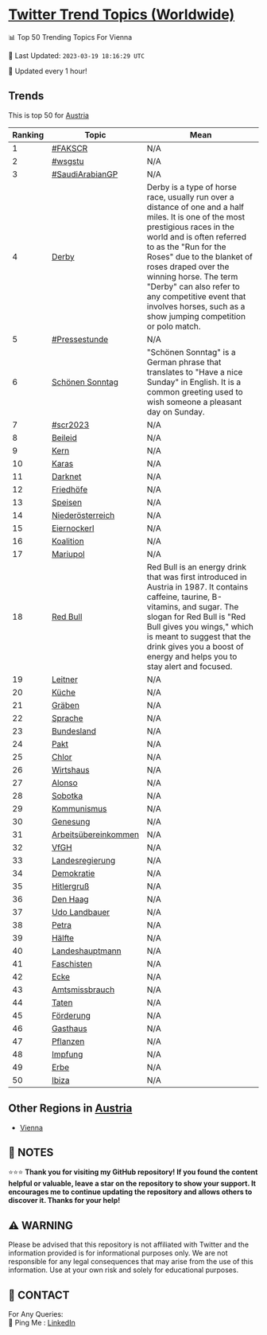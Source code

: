 [Twitter Trend Topics (Worldwide)](https://github.com/ErcinDedeoglu/Twitter-Trend-Topics)
==========


📊 Top 50 Trending Topics For Vienna

📆 Last Updated: `2023-03-19 18:16:29 UTC`

🔧 Updated every 1 hour!


## Trends

This is top 50 for [Austria](</Austria>)

| Ranking | Topic | Mean |
| ------- | ------------ | ------------ |
| 1 | [#FAKSCR](http://twitter.com/search?q=%23FAKSCR) | N/A |
| 2 | [#wsgstu](http://twitter.com/search?q=%23wsgstu) | N/A |
| 3 | [#SaudiArabianGP](http://twitter.com/search?q=%23SaudiArabianGP) | N/A |
| 4 | [Derby](http://twitter.com/search?q=Derby) | Derby is a type of horse race, usually run over a distance of one and a half miles. It is one of the most prestigious races in the world and is often referred to as the "Run for the Roses" due to the blanket of roses draped over the winning horse. The term "Derby" can also refer to any competitive event that involves horses, such as a show jumping competition or polo match. |
| 5 | [#Pressestunde](http://twitter.com/search?q=%23Pressestunde) | N/A |
| 6 | [Schönen Sonntag](http://twitter.com/search?q=Sch%c3%b6nen+Sonntag) | "Schönen Sonntag" is a German phrase that translates to "Have a nice Sunday" in English. It is a common greeting used to wish someone a pleasant day on Sunday. |
| 7 | [#scr2023](http://twitter.com/search?q=%23scr2023) | N/A |
| 8 | [Beileid](http://twitter.com/search?q=Beileid) | N/A |
| 9 | [Kern](http://twitter.com/search?q=Kern) | N/A |
| 10 | [Karas](http://twitter.com/search?q=Karas) | N/A |
| 11 | [Darknet](http://twitter.com/search?q=Darknet) | N/A |
| 12 | [Friedhöfe](http://twitter.com/search?q=Friedh%c3%b6fe) | N/A |
| 13 | [Speisen](http://twitter.com/search?q=Speisen) | N/A |
| 14 | [Niederösterreich](http://twitter.com/search?q=Nieder%c3%b6sterreich) | N/A |
| 15 | [Eiernockerl](http://twitter.com/search?q=Eiernockerl) | N/A |
| 16 | [Koalition](http://twitter.com/search?q=Koalition) | N/A |
| 17 | [Mariupol](http://twitter.com/search?q=Mariupol) | N/A |
| 18 | [Red Bull](http://twitter.com/search?q=Red+Bull) | Red Bull is an energy drink that was first introduced in Austria in 1987. It contains caffeine, taurine, B-vitamins, and sugar. The slogan for Red Bull is "Red Bull gives you wings," which is meant to suggest that the drink gives you a boost of energy and helps you to stay alert and focused. |
| 19 | [Leitner](http://twitter.com/search?q=Leitner) | N/A |
| 20 | [Küche](http://twitter.com/search?q=K%c3%bcche) | N/A |
| 21 | [Gräben](http://twitter.com/search?q=Gr%c3%a4ben) | N/A |
| 22 | [Sprache](http://twitter.com/search?q=Sprache) | N/A |
| 23 | [Bundesland](http://twitter.com/search?q=Bundesland) | N/A |
| 24 | [Pakt](http://twitter.com/search?q=Pakt) | N/A |
| 25 | [Chlor](http://twitter.com/search?q=Chlor) | N/A |
| 26 | [Wirtshaus](http://twitter.com/search?q=Wirtshaus) | N/A |
| 27 | [Alonso](http://twitter.com/search?q=Alonso) | N/A |
| 28 | [Sobotka](http://twitter.com/search?q=Sobotka) | N/A |
| 29 | [Kommunismus](http://twitter.com/search?q=Kommunismus) | N/A |
| 30 | [Genesung](http://twitter.com/search?q=Genesung) | N/A |
| 31 | [Arbeitsübereinkommen](http://twitter.com/search?q=Arbeits%c3%bcbereinkommen) | N/A |
| 32 | [VfGH](http://twitter.com/search?q=VfGH) | N/A |
| 33 | [Landesregierung](http://twitter.com/search?q=Landesregierung) | N/A |
| 34 | [Demokratie](http://twitter.com/search?q=Demokratie) | N/A |
| 35 | [Hitlergruß](http://twitter.com/search?q=Hitlergru%c3%9f) | N/A |
| 36 | [Den Haag](http://twitter.com/search?q=Den+Haag) | N/A |
| 37 | [Udo Landbauer](http://twitter.com/search?q=Udo+Landbauer) | N/A |
| 38 | [Petra](http://twitter.com/search?q=Petra) | N/A |
| 39 | [Hälfte](http://twitter.com/search?q=H%c3%a4lfte) | N/A |
| 40 | [Landeshauptmann](http://twitter.com/search?q=Landeshauptmann) | N/A |
| 41 | [Faschisten](http://twitter.com/search?q=Faschisten) | N/A |
| 42 | [Ecke](http://twitter.com/search?q=Ecke) | N/A |
| 43 | [Amtsmissbrauch](http://twitter.com/search?q=Amtsmissbrauch) | N/A |
| 44 | [Taten](http://twitter.com/search?q=Taten) | N/A |
| 45 | [Förderung](http://twitter.com/search?q=F%c3%b6rderung) | N/A |
| 46 | [Gasthaus](http://twitter.com/search?q=Gasthaus) | N/A |
| 47 | [Pflanzen](http://twitter.com/search?q=Pflanzen) | N/A |
| 48 | [Impfung](http://twitter.com/search?q=Impfung) | N/A |
| 49 | [Erbe](http://twitter.com/search?q=Erbe) | N/A |
| 50 | [Ibiza](http://twitter.com/search?q=Ibiza) | N/A |



## Other Regions in [Austria](</Austria>)

* [Vienna](</Austria/Vienna.md>)



## 📝 NOTES

⭐⭐⭐ **Thank you for visiting my GitHub repository! If you found the content helpful or valuable, leave a star on the repository to show your support. It encourages me to continue updating the repository and allows others to discover it. Thanks for your help!**


## ⚠️ WARNING

Please be advised that this repository is not affiliated with Twitter and the information provided is for informational purposes only. We are not responsible for any legal consequences that may arise from the use of this information. Use at your own risk and solely for educational purposes.


## 📨 CONTACT

 For Any Queries:  
            🏓 Ping Me : [LinkedIn](https://www.linkedin.com/in/ercindedeoglu/)
